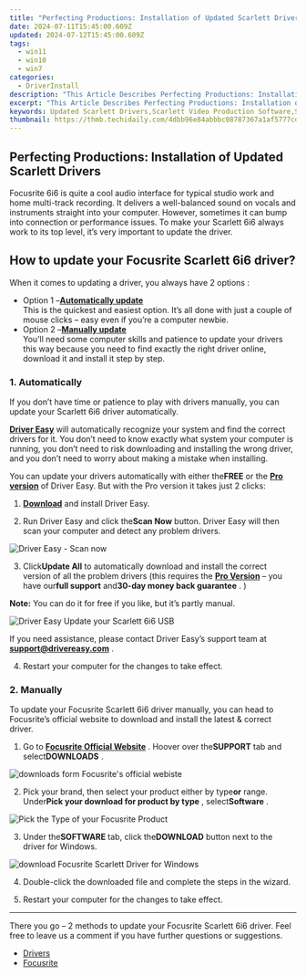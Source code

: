 ```yaml
---
title: "Perfecting Productions: Installation of Updated Scarlett Drivers"
date: 2024-07-11T15:45:00.609Z
updated: 2024-07-12T15:45:00.609Z
tags:
  - win11
  - win10
  - win7
categories:
  - DriverInstall
description: "This Article Describes Perfecting Productions: Installation of Updated Scarlett Drivers"
excerpt: "This Article Describes Perfecting Productions: Installation of Updated Scarlett Drivers"
keywords: Updated Scarlett Drivers,Scarlett Video Production Software,Scarlett Driver Installation Guide,Advanced Scarlett 2/4K Video Editing,Installation Tutorial,Optimized Scarlett Hardware Performance,Professional Scarlett Drivers Update Process
thumbnail: https://thmb.techidaily.com/4dbb96e84abbbc08787367a1af5777cd4560a19b1ed332d7a4f64409037b9669.jpg
---
```


## Perfecting Productions: Installation of Updated Scarlett Drivers

 Focusrite 6i6 is quite a cool audio interface for typical studio work and home multi-track recording. It delivers a well-balanced sound on vocals and instruments straight into your computer. However, sometimes it can bump into connection or performance issues. To make your Scarlett 6i6 always work to its top level, it’s very important to update the driver.

## How to update your Focusrite Scarlett 6i6 driver?

When it comes to updating a driver, you always have 2 options :

* Option 1 –**[Automatically update](#o1)**  
 This is the quickest and easiest option. It’s all done with just a couple of mouse clicks – easy even if you’re a computer newbie.
* Option 2 –**[Manually update](#o2)**  
 You’ll need some computer skills and patience to update your drivers this way because you need to find exactly the right driver online, download it and install it step by step.

### 1\. Automatically

 If you don’t have time or patience to play with drivers manually, you can update your Scarlett 6i6 driver automatically.

**[Driver Easy](https://tools.techidaily.com/drivereasy/download/)**  will automatically recognize your system and find the correct drivers for it. You don’t need to know exactly what system your computer is running, you don’t need to risk downloading and installing the wrong driver, and you don’t need to worry about making a mistake when installing.

 You can update your drivers automatically with either the**FREE** or the **[Pro version](https://tools.techidaily.com/drivereasy/download/)**  of Driver Easy. But with the Pro version it takes just 2 clicks:

 1) **[Download](https://tools.techidaily.com/drivereasy/download/)**  and install Driver Easy.

 2) Run Driver Easy and click the**Scan Now** button. Driver Easy will then scan your computer and detect any problem drivers.

![Driver Easy - Scan now](https://images.drivereasy.com/wp-content/uploads/2019/11/scan-now-1.png)

 3) Click**Update All** to automatically download and install the correct version of all the problem drivers (this requires the **[Pro Version](https://tools.techidaily.com/drivereasy/download/)**  – you have our**full support** and**30-day money back guarantee** . )

**Note:** You can do it for free if you like, but it’s partly manual.

![Driver Easy Update your Scarlett 6i6 USB](https://images.drivereasy.com/wp-content/uploads/2019/11/click-the-update-button.png)

 If you need assistance, please contact Driver Easy’s support team at [**support@drivereasy.com**](mailto:support@drivereasy.com) .

4) Restart your computer for the changes to take effect.

### 2\. Manually

 To update your Focusrite Scarlett 6i6 driver manually, you can head to Focusrite’s official website to download and install the latest & correct driver.

 1) Go to **[Focusrite Official Website](https://focusrite.com/)**  . Hoover over the**SUPPORT** tab and select**DOWNLOADS** .

![downloads form Focusrite's official webiste](https://images.drivereasy.com/wp-content/uploads/2019/11/downloads-1024x646.png)

 2) Pick your brand, then select your product either by type**or** range. Under**Pick your download for product by type** , select**Software** .

![Pick the Type of your Focusrite Product](https://images.drivereasy.com/wp-content/uploads/2019/11/downloads-type-1024x384.png)

 3) Under the**SOFTWARE** tab, click the**DOWNLOAD** button next to the driver for Windows.

![download Focusrite Scarlett Driver for Windows](https://images.drivereasy.com/wp-content/uploads/2019/11/download-for-Windows-1024x400.png)

4) Double-click the downloaded file and complete the steps in the wizard.

5) Restart your computer for the changes to take effect.

---

 There you go – 2 methods to update your Focusrite Scarlett 6i6 driver. Feel free to leave us a comment if you have further questions or suggestions.

* [Drivers](https://tools.techidaily.com/drivereasy/download/)
* [Focusrite](https://store.drivereasy.com/order/cart.php?PRODS=4731822&QTY=1&AFFILIATE=108875)

<ins class="adsbygoogle"
     style="display:block"
     data-ad-format="autorelaxed"
     data-ad-client="ca-pub-7571918770474297"
     data-ad-slot="1223367746"></ins>



<ins class="adsbygoogle"
     style="display:block"
     data-ad-client="ca-pub-7571918770474297"
     data-ad-slot="8358498916"
     data-ad-format="auto"
     data-full-width-responsive="true"></ins>




